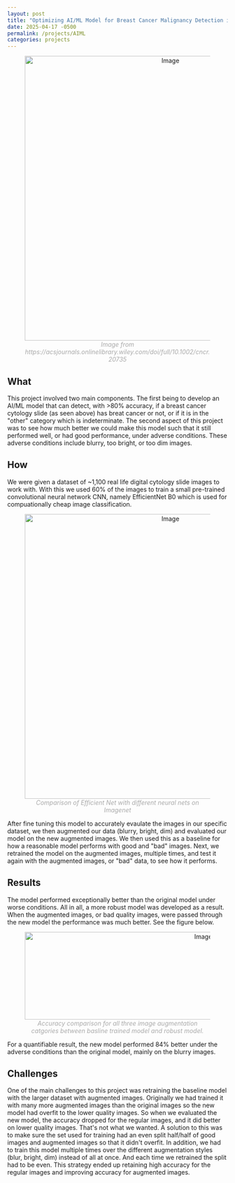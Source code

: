 ```yaml
---
layout: post
title: "Optimizing AI/ML Model for Breast Cancer Malignancy Detection in Lower Income Countries"
date: 2025-04-17 -0500
permalink: /projects/AIML
categories: projects
---
```


<!-- inputing an image-->
<!-- with centering of image -->
<figure style="text-align: center;">
    <img src="{{ site.baseurl }}/assets/AIML/breast_cytology.jpg" alt="Image" width="650" style="display: block; margin: 0 auto;">
    <figcaption style="font-style: italic; color: #aaa;">Image from https://acsjournals.onlinelibrary.wiley.com/doi/full/10.1002/cncr.20735 </figcaption>
</figure>

## What
This project involved two main components. The first being to develop an AI/ML model that can detect, with >80% accuracy, if a breast cancer cytology slide (as seen above) has breat cancer or not, or if it is in the "other" category which is indeterminate. The second aspect of this project was to see how much better we could make this model such that it still performed well, or had good performance, under adverse conditions. These adverse conditions include blurry, too bright, or too dim images.

## How 

We were given a dataset of ~1,100 real life digital cytology slide images to work with. With this we used 60% of the images to train a small pre-trained convolutional neural network CNN, namely EfficientNet B0 which is used for compuationally cheap image classification.  

<figure style="text-align: center;">
    <img src="{{ site.baseurl }}/assets/AIML/efficient-net.jpg" alt="Image" width="650" style="display: block; margin: 0 auto;">
    <figcaption style="font-style: italic; color: #aaa;">Comparison of Efficient Net with different neural nets on Imagenet </figcaption>
</figure>

After fine tuning this model to accurately evaulate the images in our specific dataset, we then augmented our data (blurry, bright, dim) and evaluated our model on the new augmented images. We then used this as a baseline for how a reasonable model performs with good and "bad" images. Next, we retrained the model on the augmented images, multiple times, and test it again with the augmented images, or "bad" data, to see how it performs. 

## Results
The model performed exceptionally better than the original model under worse conditions. All in all, a more robust model was developed as a result. When the augmented images, or bad quality images, were passed through the new model the performance was much better. See the figure below.

<figure style="text-align: center;">
    <img src="{{ site.baseurl }}/assets/AIML/combined_accuracy.jpg" alt="Image" width="800" height="200" style="display: block; margin: 0 auto;">
    <figcaption style="font-style: italic; color: #aaa;">Accuracy comparison for all three image augmentation catgories between basline trained model and robust model. </figcaption>
</figure>

For a quantifiable result, the new model performed 84% better under the adverse conditions than the original model, mainly on the blurry images.


## Challenges

One of the main challenges to this project was retraining the baseline model with the larger dataset with augmented images. Originally we had trained it with many more augmented images than the original images so the new model had overfit to the lower quality images. So when we evaluated the new model, the accuracy dropped for the regular images, and it did better on lower quality images. That's not what we wanted. A solution to this was to make sure the set used for training had an even split half/half of good images and augmented images so that it didn't overfit. In addition, we had to train this model multiple times over the different augmentation styles (blur, bright, dim) instead of all at once. And each time we retrained the split had to be even. This strategy ended up retaining high accuracy for the regular images and improving accuracy for augmented images.


